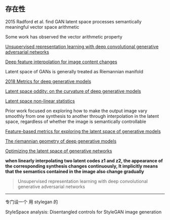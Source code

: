 

## 存在性

2015 Radford et al. find GAN latent space processes semantically meaningful vector space arithmetic

Some work has observed the vector arithmetic property 

[Unsupervised representation learning with deep convolutional generative adversarial networks]()

[Deep feature interpolation for image content changes]()



Latent space of GANs is generally treated as Riemannian manifold

[2018 Metrics for deep generative models]() 

[Latent space oddity: on the curvature of deep generative models]()

[Latent space non-linear statistics]()



Prior work focused on exploring how to make the output image vary smoothly from one synthesis to another through interpolation in the latent space, regardless of whether the image is semantically controllable

[Feature-based metrics for exploring the latent space of generative models]()

[The riemannian geometry of deep generative models]()

[Optimizing the latent space of generative networks]()



**when linearly interpolating two latent codes z1 and z2, the appearance of the corresponding synthesis changes continuously, It implicitly means that the semantics contained in the image also change gradually**

> Unsupervised representation learning with deep convolutional generative adversarial networks





---



专门设一个 用 stylegan 的 

StyleSpace analysis: Disentangled controls for StyleGAN image generation














